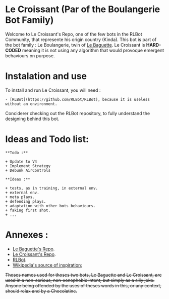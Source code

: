 # Le Croissant (Par of the Boulangerie Bot Family)

Welcome to Le Croissant's Repo, one of the few bots in the RLBot Community, that represente his origin country (Kinda). This bot is part of the bot family : Le Boulangerie, twin of [Le Baguette](https://github.com/inXS212/Le_Baguette). Le Croissant is **HARD-CODED** meaning it is not using any algorithm that would provoque emergent behaviours on purpose.

# Instalation and use

To install and run Le Croissant, you will need :

	- [RLBot](https://github.com/RLBot/RLBot), because it is useless without an environment.

Conciderer checking out the RLBot repository, to fully understand the designing behind this bot.

# Ideas and Todo list:

	**Todo :**

	+ Update to V4
	+ Implement Strategy
	+ Debunk AirControls

	**Ideas :**

	+ tests, as in training, in external env.
	+ external env.
	+ meta plays.
	+ defending plays.
	+ adaptation with other bots behaviours.
	+ faking first shot.
	+ ...

# Annexes :

+ [Le Baguette's Repo](https://github.com/inXS212/Le_Baguette).
+ [Le Croissant's Repo](https://github.com/inXS212/Le_Croissant).
+ [RLBot](https://github.com/RLBot/RLBot).
+ [Wikipedia's source of inspiration](https://en.wikipedia.org/wiki/Croissant);

~~Thoses names used for thoses two bots, Le Baguette and Le Croissant, are used in a non-serious, non-xenophobic intent, but simply as a silly joke. Anyone being offended by the uses of theses words in this, or any context, should relax and by a Chocolatine.~~